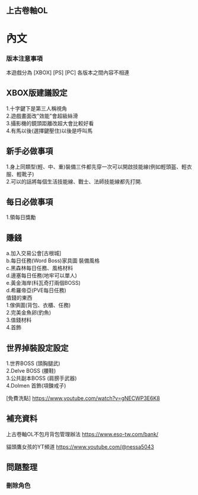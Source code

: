 ## 上古卷軸OL
# 內文
### 版本注意事項
本遊戲分為
[XBOX]
[PS]
[PC]
各版本之間內容不相連

## XBOX版建議設定
1.十字鍵下是第三人稱視角  
2.遊戲畫面改"效能"會超級絲滑  
3.攝影機的鏡頭距離改超大會比較好看  
4.有馬以後(選擇鍵壓住)以後是呼叫馬  

## 新手必做事項
1.身上同類型(輕、中、重)裝備三件都先穿一次可以開啟技能線(例如輕頭盔、輕衣服、輕靴子)  
2.可以的話將每個生活技能線、戰士、法師技能線都先打開.  

## 每日必做事項
1.領每日獎勵  

## 賺錢
a.加入交易公會[古根城]  
b.每日任務(Word Boss)家具圖 裝備風格  
c.黑森林每日任務、風格材料  
d.邊塞每日任務(地牢可以單人)  
e.黃金海岸(科瓦奇打兩個BOSS)  
d.希羅帝亞(PVE每日任務)  
值錢的東西  
1.傢俱圖(背包、衣櫃、任務)  
2.完美金魚卵(釣魚)  
3.值錢材料  
4.首飾  

## 世界掉裝設定設定
1.世界BOSS (頭胸腿武)  
2.Delve BOSS (腰鞋)  
3.公共副本BOSS (肩膀手武器)  
4.Dolmen 首飾(項鍊戒子)  

[免費洗點]
https://www.youtube.com/watch?v=gNECWP3E6K8

## 補充資料
上古卷軸OL不包月背包管理辦法
https://www.eso-tw.com/bank/

貓頭鷹女孩的YT頻道
https://www.youtube.com/@nessa5043

## 問題整理
### 刪除角色